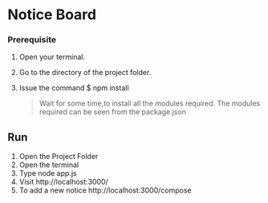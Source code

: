 # Notice Board

### Prerequisite

1. Open your terminal.

2. Go to the directory of the project folder.

3. Issue the command $ npm install

   > Wait for some time,to install all the modules required. The modules required can be seen from the package.json

## Run

1. Open the Project Folder
2. Open the terminal
3. Type node app.js
4. Visit http://localhost:3000/
5. To add a new notice http://localhost:3000/compose
